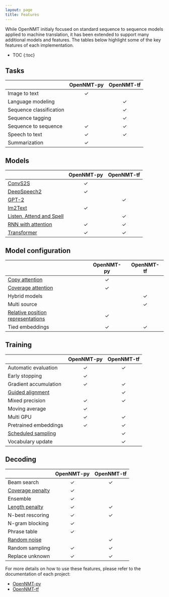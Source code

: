 ```yaml
---
layout: page
title: Features
---
```


While OpenNMT initialy focused on standard sequence to sequence models applied to machine translation, it has been extended to support many additional models and features. The tables below highlight some of the key features of each implementation.

* TOC
{:toc}

## Tasks

| | OpenNMT-py | OpenNMT-tf |
| --- | :---: | :---: |
| Image to text | ✓ | |
| Language modeling | | ✓ |
| Sequence classification | | ✓ |
| Sequence tagging | | ✓ |
| Sequence to sequence | ✓ | ✓ |
| Speech to text | ✓ | ✓ |
| Summarization | ✓ | |

## Models

| | OpenNMT-py | OpenNMT-tf |
| --- | :---: | :---: |
| [ConvS2S](https://arxiv.org/abs/1705.03122) | ✓ | |
| [DeepSpeech2](https://arxiv.org/abs/1512.02595v1) | ✓ | |
| [GPT-2](https://d4mucfpksywv.cloudfront.net/better-language-models/language-models.pdf) | | ✓ |
| [Im2Text](https://arxiv.org/abs/1609.04938) | ✓ | |
| [Listen, Attend and Spell](https://arxiv.org/abs/1508.01211) | | ✓ |
| [RNN with attention](https://arxiv.org/abs/1508.04025) | ✓ | ✓ |
| [Transformer](https://arxiv.org/abs/1706.03762) | ✓ | ✓ |

## Model configuration

| | OpenNMT-py | OpenNMT-tf |
| --- | :---: | :---: |
| [Copy attention](https://arxiv.org/abs/1603.06393) | ✓ | |
| [Coverage attention](https://arxiv.org/abs/1601.04811) | ✓ | |
| Hybrid models | | ✓ |
| Multi source | | ✓ |
| [Relative position representations](https://arxiv.org/abs/1803.02155) | ✓ | |
| Tied embeddings | ✓ | ✓ |

## Training

| | OpenNMT-py | OpenNMT-tf |
| --- | :---: | :---: |
| Automatic evaluation | ✓ | ✓ |
| Early stopping | ✓ | |
| Gradient accumulation | ✓ | ✓ |
| [Guided alignment](https://arxiv.org/abs/1607.01628) | | ✓ |
| Mixed precision | ✓ | ✓ |
| Moving average | ✓ | |
| Multi GPU | ✓ | ✓ |
| Pretrained embeddings | ✓ | ✓ |
| [Scheduled sampling](https://arxiv.org/abs/1506.03099) | | ✓ |
| Vocabulary update | | ✓ |

## Decoding

| | OpenNMT-py | OpenNMT-tf |
| --- | :---: | :---: |
| Beam search | ✓ | ✓ |
| [Coverage penalty](https://arxiv.org/abs/1609.08144) | ✓ | |
| Ensemble | ✓ | |
| [Length penalty](https://arxiv.org/abs/1609.08144) | ✓ | ✓ |
| N-best rescoring | ✓ | ✓ |
| N-gram blocking | ✓ | |
| Phrase table | ✓ | |
| [Random noise](https://arxiv.org/abs/1808.09381) | | ✓ |
| Random sampling | ✓ | ✓ |
| Replace unknown | ✓ | ✓ |

For more details on how to use these features, please refer to the documentation of each project:

* [OpenNMT-py](http://opennmt.net/OpenNMT-py)
* [OpenNMT-tf](http://opennmt.net/OpenNMT-tf)
